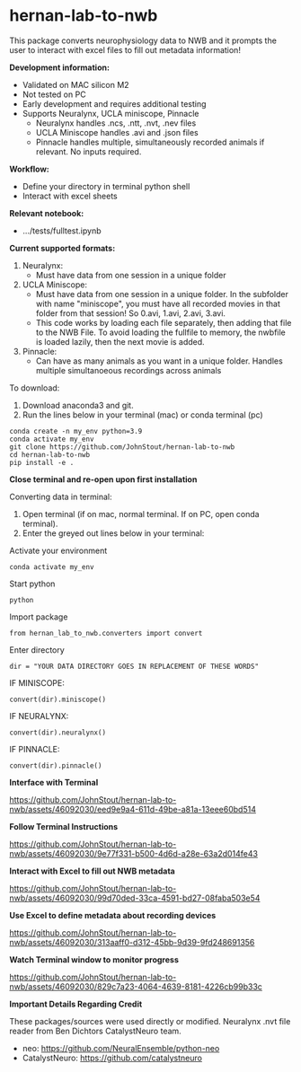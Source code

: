 # hernan-lab-to-nwb

This package converts neurophysiology data to NWB and it prompts the user to interact with excel files to fill out metadata information!

**Development information:**
* Validated on MAC silicon M2
* Not tested on PC
* Early development and requires additional testing
* Supports Neuralynx, UCLA miniscope, Pinnacle
    * Neuralynx handles .ncs, .ntt, .nvt, .nev files
    * UCLA Miniscope handles .avi and .json files
    * Pinnacle handles multiple, simultaneously recorded animals if relevant. No inputs required.

**Workflow:**
* Define your directory in terminal python shell
* Interact with excel sheets

**Relevant notebook:**
* .../tests/fulltest.ipynb

**Current supported formats:** 
1) Neuralynx:
    * Must have data from one session in a unique folder
2) UCLA Miniscope:
    * Must have data from one session in a unique folder. In the subfolder with name "miniscope", you must have all recorded movies in that folder from that session! So 0.avi, 1.avi, 2.avi, 3.avi.
    * This code works by loading each file separately, then adding that file to the NWB File. To avoid loading the fullfile to memory, the nwbfile is loaded lazily, then the next movie is added.
3) Pinnacle:
    * Can have as many animals as you want in a unique folder. Handles multiple simultanoeous recordings across animals


To download:
1) Download anaconda3 and git.
2) Run the lines below in your terminal (mac) or conda terminal (pc)

```
conda create -n my_env python=3.9
conda activate my_env
git clone https://github.com/JohnStout/hernan-lab-to-nwb 
cd hernan-lab-to-nwb
pip install -e .
```

**Close terminal and re-open upon first installation**

Converting data in terminal:
1) Open terminal (if on mac, normal terminal. If on PC, open conda terminal).
2) Enter the greyed out lines below in your terminal:

Activate your environment
```
conda activate my_env
```

Start python
```
python
```

Import package
```
from hernan_lab_to_nwb.converters import convert
```

Enter directory

```
dir = "YOUR DATA DIRECTORY GOES IN REPLACEMENT OF THESE WORDS"
```

IF MINISCOPE:

```
convert(dir).miniscope()
```
           
IF NEURALYNX:

```
convert(dir).neuralynx()
```

IF PINNACLE:

```
convert(dir).pinnacle()
```

**Interface with Terminal**

https://github.com/JohnStout/hernan-lab-to-nwb/assets/46092030/eed9e9a4-611d-49be-a81a-13eee60bd514

**Follow Terminal Instructions**

https://github.com/JohnStout/hernan-lab-to-nwb/assets/46092030/9e77f331-b500-4d6d-a28e-63a2d014fe43

**Interact with Excel to fill out NWB metadata**

https://github.com/JohnStout/hernan-lab-to-nwb/assets/46092030/99d70ded-33ca-4591-bd27-08faba503e54

**Use Excel to define metadata about recording devices**

https://github.com/JohnStout/hernan-lab-to-nwb/assets/46092030/313aaff0-d312-45bb-9d39-9fd248691356

**Watch Terminal window to monitor progress**

https://github.com/JohnStout/hernan-lab-to-nwb/assets/46092030/829c7a23-4064-4639-8181-4226cb99b33c

**Important Details Regarding Credit** 

These packages/sources were used directly or modified. Neuralynx .nvt file reader from Ben Dichtors CatalystNeuro team.
* neo: https://github.com/NeuralEnsemble/python-neo
* CatalystNeuro: https://github.com/catalystneuro




